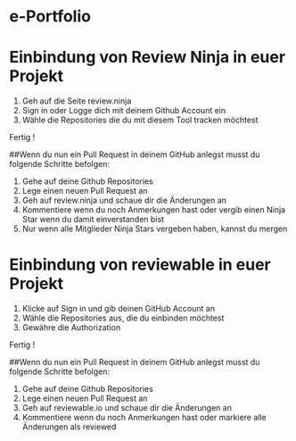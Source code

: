 # e-Portfolio

# Einbindung von Review Ninja in euer Projekt

  1. Geh auf die Seite review.ninja
  2. Sign in oder Logge dich mit deinem Github Account ein
  3. Wähle die Repositories die du mit diesem Tool tracken möchtest

Fertig !

##Wenn du nun ein Pull Request in deinem GitHub anlegst musst du folgende Schritte befolgen:
  1. Gehe auf deine Github Repositories
  2. Lege einen neuen Pull Request an
  3. Geh auf review.ninja und schaue dir die Änderungen an
  4. Kommentiere wenn du noch Anmerkungen hast oder vergib einen Ninja Star wenn du damit einverstanden bist
  5. Nur wenn alle Mitglieder Ninja Stars vergeben haben, kannst du mergen
  
# Einbindung von reviewable in euer Projekt

  1. Klicke auf Sign in und gib deinen GitHub Account an
  2. Wähle die Repositories aus, die du einbinden möchtest
  3. Gewähre die Authorization
  
Fertig !

##Wenn du nun ein Pull Request in deinem GitHub anlegst musst du folgende Schritte befolgen:
  1. Gehe auf deine Github Repositories
  2. Lege einen neuen Pull Request an
  3. Geh auf reviewable.io und schaue dir die Änderungen an
  4. Kommentiere wenn du noch Anmerkungen hast oder markiere alle Änderungen als reviewed
  



